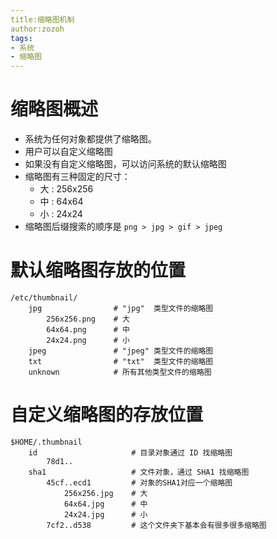 ```yaml
---
title:缩略图机制
author:zozoh
tags:
- 系统
- 缩略图
---
```


# 缩略图概述

* 系统为任何对象都提供了缩略图。
* 用户可以自定义缩略图
* 如果没有自定义缩略图，可以访问系统的默认缩略图
* 缩略图有三种固定的尺寸：
    * 大 : 256x256
    * 中 : 64x64
    * 小 : 24x24
* 缩略图后缀搜索的顺序是  `png > jpg > gif > jpeg`

# 默认缩略图存放的位置

```
/etc/thumbnail/
    jpg                # "jpg"  类型文件的缩略图
        256x256.png    # 大
        64x64.png      # 中
        24x24.png      # 小
    jpeg               # "jpeg" 类型文件的缩略图
    txt                # "txt"  类型文件的缩略图
    unknown            # 所有其他类型文件的缩略图
```

# 自定义缩略图的存放位置

```
$HOME/.thumbnail
    id                     # 目录对象通过 ID 找缩略图
        78d1..             
    sha1                   # 文件对象，通过 SHA1 找缩略图
        45cf..ecd1         # 对象的SHA1对应一个缩略图
            256x256.jpg    # 大
            64x64.jpg      # 中
            24x24.jpg      # 小
        7cf2..d538         # 这个文件夹下基本会有很多很多缩略图
```















